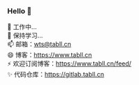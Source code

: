 ### Hello 👋

🔭 工作中...  
🌱 保持学习...  
📫 邮箱：wts@tabll.cn  
😄 博客：https://www.tabll.cn  
⚡ 欢迎订阅博客：https://www.tabll.cn/feed/  
✨ 代码仓库：https://gitlab.tabll.cn  

<!--
**Tabll/Tabll** is a ✨ _special_ ✨ repository because its `README.md` (this file) appears on your GitHub profile.

Here are some ideas to get you started:

- 🔭 I’m currently working on ...
- 🌱 I’m currently learning ...
- 👯 I’m looking to collaborate on ...
- 🤔 I’m looking for help with ...
- 💬 Ask me about ...
- 📫 How to reach me: ...
- 😄 Pronouns: ...
- ⚡ Fun fact: ...
-->

